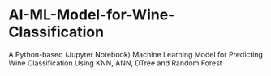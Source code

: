 # AI-ML-Model-for-Wine-Classification
A Python-based (Jupyter Notebook) Machine Learning Model for Predicting Wine Classification Using KNN, ANN, DTree and Random Forest
